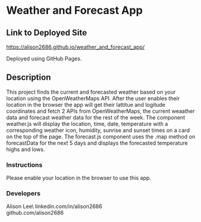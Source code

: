 # Weather and Forecast App

## Link to Deployed Site

https://alison2686.github.io/weather_and_forecast_app/

Deployed using GitHub Pages.

## Description

This project finds the current and forecasted weather based on your location using the OpenWeatherMaps API. After the user enables their location in the browser the app will get their lattitue and logitude coordinates and fetch 2 APIs from OpenWeatherMaps, the current weaather data and forecast weather data for the rest of the week. The component weather.js will display the location, time, date, temperature with a corresponding weather icon, humidity, sunrise and sunset times on a card on the top of the page. The forecast.js component uses the .map method on forecastData for the next 5 days and displays the forecasted temperature highs and lows.

### Instructions

Please enable your location in the browser to use this app.

### Developers

Alison Lee\ 
linkedin.com/in/alison2686\
github.com/alison2686
